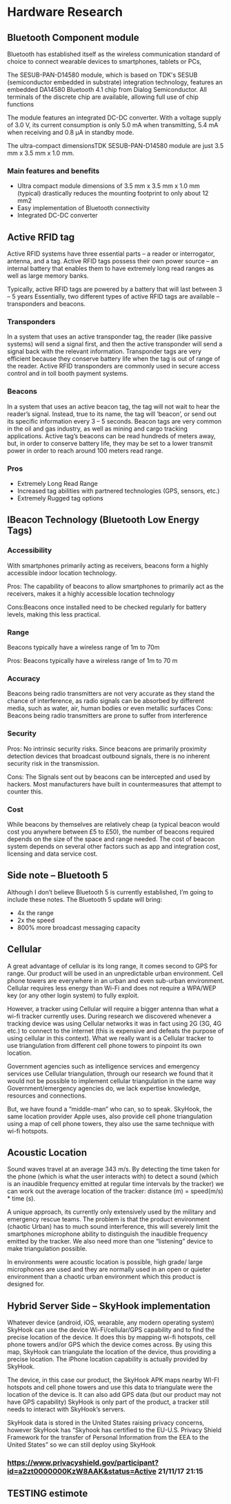 ﻿# Hardware Research

## Bluetooth Component module
Bluetooth has established itself as the wireless communication standard of choice to connect wearable devices to smartphones, tablets or PCs, 

The SESUB-PAN-D14580 module, which is based on TDK's SESUB (semiconductor embedded in substrate) integration technology, features an embedded DA14580 Bluetooth 4.1 chip from Dialog Semiconductor. All terminals of the discrete chip are available, allowing full use of chip functions

The module features an integrated DC-DC converter. With a voltage supply of 3.0 V, its current consumption is only 5.0 mA when transmitting, 5.4 mA when receiving and 0.8 µA in standby mode. 

The ultra-compact dimensionsTDK SESUB-PAN-D14580 module are just 3.5 mm x 3.5 mm x 1.0 mm.

### Main features and benefits

* Ultra compact module dimensions of 3.5 mm x 3.5 mm x 1.0 mm (typical) drastically reduces the mounting footprint to only about 12 mm2
* Easy implementation of Bluetooth connectivity
* Integrated DC-DC converter

## Active RFID tag

Active RFID systems have three essential parts – a reader or interrogator, antenna, and a tag. Active RFID tags possess their own power source – an internal battery that enables them to have extremely long read ranges as well as large memory banks.

Typically, active RFID tags are powered by a battery that will last between 3 – 5 years
Essentially, two different types of active RFID tags are available – transponders and beacons.

### Transponders
In a system that uses an active transponder tag, the reader (like passive systems) will send a signal first, and then the active transponder will send a signal back with the relevant information. Transponder tags are very efficient because they conserve battery life when the tag is out of range of the reader. Active RFID transponders are commonly used in secure access control and in toll booth payment systems.

### Beacons
In a system that uses an active beacon tag, the tag will not wait to hear the reader’s signal. Instead, true to its name, the tag will ‘beacon’, or send out its specific information every 3 – 5 seconds. Beacon tags are very common in the oil and gas industry, as well as mining and cargo tracking applications. Active tag’s beacons can be read hundreds of meters away, but, in order to conserve battery life, they may be set to a lower transmit power in order to reach around 100 meters read range.

### Pros

* Extremely Long Read Range
* Increased tag abilities with partnered technologies (GPS, sensors, etc.)
* Extremely Rugged tag options

## IBeacon Technology (Bluetooth Low Energy Tags)

### Accessibility
With smartphones primarily acting as receivers, beacons form a highly accessible indoor location technology.

Pros: The capability of beacons to allow smartphones to primarily act as the receivers, makes it a highly accessible location technology

Cons:Beacons once installed need to be checked regularly for battery levels, making this less practical.

### Range
Beacons typically have a wireless range of 1m to 70m

Pros: Beacons typically have a wireless range of 1m to 70 m

### Accuracy
Beacons being radio transmitters are not very accurate as they stand the chance of interference, as radio signals can be absorbed by different media, such as water, air, human bodies or even metallic surfaces
Cons: Beacons being radio transmitters are prone to suffer from interference

### Security

Pros: No intrinsic security risks. Since beacons are primarily proximity detection devices that broadcast outbound signals, there is no inherent security risk in the transmission.

Cons: The Signals sent out by beacons can be intercepted and used by hackers. Most manufacturers have built in countermeasures that attempt to counter this.

### Cost 

While beacons by themselves are relatively cheap (a typical beacon would cost you anywhere between £5 to £50), the number of beacons required depends on the size of the space and range needed. The cost of beacon system depends on several other factors such as app and integration cost, licensing and data service cost. 


## Side note – Bluetooth 5

Although I don’t believe Bluetooth 5 is currently established, I’m going to include these notes. The Bluetooth 5 update will bring:
* 4x the range
* 2x the speed
* 800% more broadcast messaging capacity


## Cellular

A great advantage of cellular is its long range, it comes second to GPS for range. Our product will be used in an unpredictable urban environment. Cell phone towers are everywhere in an urban and even sub-urban environment. Cellular requires less energy than Wi-Fi and does not require a WPA/WEP key (or any other login system) to fully exploit. 

However, a tracker using Cellular will require a bigger antenna than what a wi-fi tracker currently uses. During research we discovered whenever a tracking device was using Cellular networks it was in fact using 2G (3G, 4G etc.) to connect to the internet (this is expensive and defeats the purpose of using cellular in this context). What we really want is a Cellular tracker to use triangulation from different cell phone towers to pinpoint its own location.

Government agencies such as intelligence services and emergency services use Cellular triangulation, through our research we found that it would not be possible to implement cellular triangulation in the same way Government/emergency agencies do, we lack expertise knowledge, resources and connections.

But, we have found a “middle-man” who can, so to speak. SkyHook, the same location provider Apple uses, also provide cell phone triangulation using a map of cell phone towers, they also use the same technique with wi-fi hotspots. 

## Acoustic Location

Sound waves travel at an average 343 m/s. By detecting the time taken for the phone (which is what the user interacts with) to detect a sound (which is an inaudible frequency emitted at regular time intervals by the tracker) we can work out the average location of the tracker: distance (m) = speed(m/s) * time (s).

A unique approach, its currently only extensively used by the military and emergency rescue teams. The problem is that the product environment (chaotic Urban) has to much sound interference, this will severely limit the smartphones microphone ability to distinguish the inaudible frequency emitted by the tracker. We also need more than one “listening” device to make triangulation possible.

In environments were acoustic location is possible, high grade/ large microphones are used and they are normally used in an open or quieter environment than a chaotic urban environment which this product is designed for.

## Hybrid Server Side – SkyHook implementation 

Whatever device (android, iOS, wearable, any modern operating system) SkyHook can use the device Wi-Fi/cellular/GPS capability and to find the precise location of the device. It does this by mapping wi-fi hotspots, cell phone towers and/or GPS which the device comes across. By using this map, SkyHook can triangulate the location of the device, thus providing a precise location.  The iPhone location capability is actually provided by SkyHook. 

The device, in this case our product, the SkyHook APK maps nearby WI-FI hotspots and cell phone towers and use this data to triangulate were the location of the device is. It can also add GPS data (but our product may not have GPS capability) 
SkyHook is only part of the product, a tracker still needs to interact with SkyHook’s servers.

SkyHook data is stored in the United States raising privacy concerns, however SkyHook has “Skyhook has certified to the EU-U.S. Privacy Shield Framework for the transfer of Personal Information from the EEA to the United States” so we can still deploy using SkyHook
### https://www.privacyshield.gov/participant?id=a2zt0000000KzW8AAK&status=Active 21/11/17   21:15

## TESTING estimote

